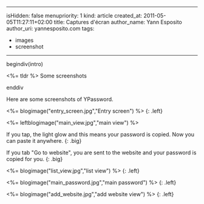 -----
isHidden:       false
menupriority:   1
kind:           article
created_at:     2011-05-05T11:27:11+02:00
title: Captures d'écran
author_name: Yann Esposito
author_uri: yannesposito.com
tags:
  - images
  - screenshot
-----

begindiv(intro)

<%= tldr %> Some screenshots


enddiv

Here are some screenshots of YPassword.

<%= blogimage("entry_screen.jpg","Entry screen") %>
{: .left}

<div class="flush"></div>

<%= leftblogimage("main_view.jpg","main view") %>

If you tap, the light glow and this means your password is copied.
Now you can paste it anywhere.
{: .big}

If you tab "Go to website", you are sent to the website and your password is copied for you.
{: .big}


<div class="flush"></div>

<%= blogimage("list_view.jpg","list view") %>
{: .left}

<%= blogimage("main_password.jpg","main password") %>
{: .left}

<%= blogimage("add_website.jpg","add website view") %>
{: .left}
<div class="flush"></div>
